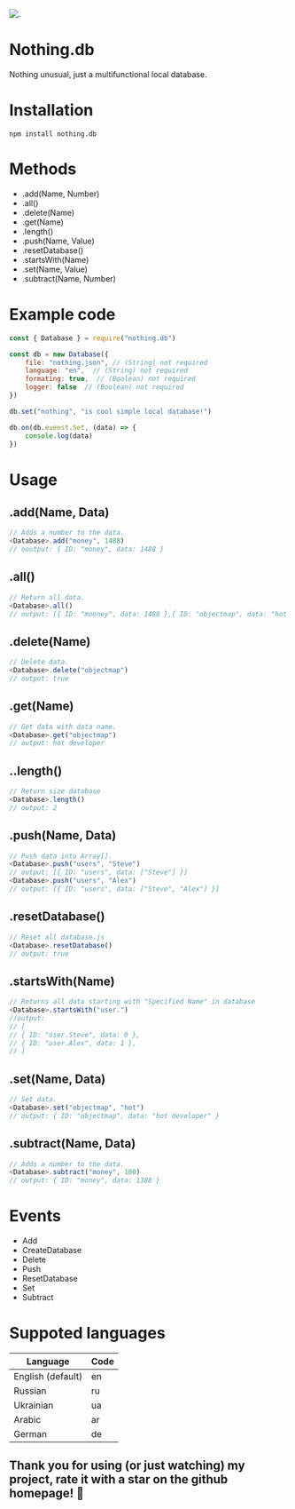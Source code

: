 <img alt="." src="./assets/nothing-banner.png">

# Nothing.db
Nothing unusual, just a multifunctional local database.

# Installation
```console
npm install nothing.db
```

# Methods
- .add(Name, Number)
- .all()
- .delete(Name)
- .get(Name)
- .length()
- .push(Name, Value)
- .resetDatabase()
- .startsWith(Name)
- .set(Name, Value)
- .subtract(Name, Number)

# Example code
```js
const { Database } = require("nothing.db")

const db = new Database({
	file: "nothing.json", // (String) not required
	language: "en",  // (String) not required
	formating: true,  // (Boolean) not required
	logger: false  // (Boolean) not required
})

db.set("nothing", "is cool simple local database!")

db.on(db.evenst.Set, (data) => {
	console.log(data)
})
```

# Usage
## .add(Name, Data)
```js
// Adds a number to the data.
<Database>.add("money", 1488)
// ooutput: { ID: "money", data: 1488 }
```
## .all()
```js
// Return all data.
<Database>.all()
// output: [{ ID: "mooney", data: 1488 },{ ID: "objectmap", data: "hot developer" },{ ID: "somename", data: "somedata" }]
```
## .delete(Name)
```js
// Delete data.
<Database>.delete("objectmap")
// output: true
```
## .get(Name)
```js
// Get data with data name.
<Database>.get("objectmap")
// output: hot developer
```
## ..length()
```js
// Return size database
<Database>.length()
// output: 2
```
## .push(Name, Data)
```js
// Push data into Array[].
<Database>.push("users", "Steve")
// output: [{ ID: "users", data: ["Steve"] }]
<Database>.push("users", "Alex")
// output: [{ ID: "users", data: ["Steve", "Alex"] }]
```
## .resetDatabase()
```js
// Reset all database.js
<Database>.resetDatabase()
// output: true
```
## .startsWith(Name)
```js
// Returns all data starting with "Specified Name" in database
<Database>.startsWith("user.")
//output:
// [
// { ID: "user.Steve", data: 0 },
// { ID: "user.Alex", data: 1 },
// ]
```
## .set(Name, Data)
```js
// Set data.
<Database>.set("objectmap", "hot")
// output: { ID: "objectmap", data: "hot developer" }
```
## .subtract(Name, Data)
```js
// Adds a number to the data.
<Database>.subtract("money", 100)
// output: { ID: "money", data: 1388 }
```

# Events
- Add
- CreateDatabase
- Delete
- Push
- ResetDatabase
- Set
- Subtract

# Suppoted languages
| Language | Code |
| ------------- | ------------- |
| English (default) | en  |
| Russian  | ru  |
| Ukrainian  | ua  |
| Arabic  | ar  |
| German  | de  |

## Thank you for using (or just watching) my project, rate it with a star on the github homepage! 💜
